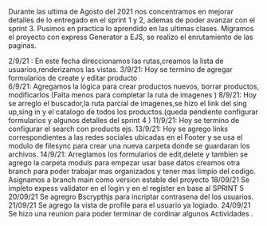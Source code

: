 Durante las ultima de Agosto del 2021 nos concentramos en mejorar detalles de lo entregado en el sprint 1 y 2, ademas de poder avanzar con el sprint 3. 
Pusimos en practica lo aprendido en las ultimas clases. Migramos el proyecto con express Generator a EJS, se realizo el enrutamiento de las paginas.


2/9/21 : En este fecha direccionamos las rutas,creamos la lista de usuarios,renderizamos las vistas.
3/9/21: Hoy se termino de agregar formularios de create y editar producto  
6/9/21: Agregamos la lógica para crear productos nuevos, borrar productos, modificarlos (Falta menos para completar la ruta de imagenes ) 
8/9/21: Hoy se arreglo el buscador,la ruta parcial de imagenes,se hizo el link del sing up,sing in y el catalogo de todos los productos.(queda pendiente configurar formularios y algunos detalles del sprint 4 )
11/9/21: Hoy se termino de configurar el search con products ejs.
13/9/21: Hoy se agrego links correspondientes a las redes sociales ubicadas en el Footer y se usa el modulo de filesync para crear una nueva carpeta donde se guardaran los archivos.
14/9/21: Arreglamos los formularios de edit,delete y tambien se agrego la carpeta moduls para empezar usar base datos
        creamos otra branch para poder trabajar mas organizados y tener mas limpio del codigo.
        Asignamos a branch main como version estable del proyecto
18/09/21 Se impleto expess validator en el login y en el register en base al SPRINT 5       
20/09/21 Se agregro Bscrypthjs para incriptar contrasena del los usuarios.      
21/09/21 Se agrego la vista de profile para el usuario ya logiado.
24/09/21 Se hizo una reunion para poder terminar de cordinar algunos Actividades .
